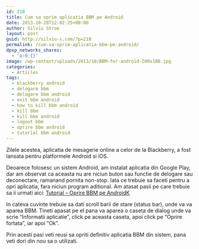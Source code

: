 ```yaml
---
id: 218
title: Cum sa oprim aplicatia BBM pe Android
date: 2013-10-28T12:02:25+00:00
author: Silviu Stroe
layout: post
guid: http://silviu-s.com/?p=218
permalink: /cum-sa-oprim-aplicatia-bbm-pe-android/
dpsp_networks_shares:
  - 'a:0:{}'
image: /wp-content/uploads/2013/10/BBM-for-android-200x100.jpg
categories:
  - Articles
tags:
  - blackberry android
  - delogare bbm
  - delogare bbm android
  - exit bbm android
  - how to kill bbm android
  - kill bbm
  - kill bbm android
  - logout bbm
  - oprire bbm android
  - tutorial bbm android
---
```

Zilele acestea, aplicatia de mesagerie online a celor de la Blackberry, a fost lansata pentru platformele Android si iOS.
  
Deoarece folosesc un sistem Android, am instalat aplicatia din Google Play, dar am observat ca aceasta nu are niciun buton sau functie de delogare sau deconectare, ramanand pornita non-stop. Iata ce trebuie sa faceti pentru a opri aplicatia, fara niciun program aditional. Am atasat pasii pe care trebuie sa ii urmati aici: [Tutorial – Oprire BBM pe AndroidK](https://www.dropbox.com/sc/j217kqikoxnyje3/aK2EbeUc5K "Tutorial oprire BBM")

In cateva cuvinte trebuie sa dati scroll barii de stare (status bar), unde va va aparea BBM. Tineti apasat pe el pana va aparea o caseta de dialog unde va scrie “Informatii aplicatie”, click pe aceasta caseta, apoi click pe “Oprire fortata”, iar apoi “Ok”.

Prin acesti pasi veti reusi sa opriti definitiv aplicatia BBM din sistem, pana veti dori din nou sa o utilizati.
